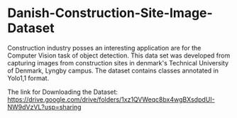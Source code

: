 # Danish-Construction-Site-Image-Dataset
Construction industry posses an interesting application are for the Computer Vision task of object detection. This data set was developed from capturing images from construction sites in denmark's Technical University of Denmark, Lyngby campus. The dataset contains classes annotated in Yolo1,1 format.


The link for Downloading the Dataset:
https://drive.google.com/drive/folders/1xz1QVWeqc8bx4wgBXsdpdUI-NW9dVzVL?usp=sharing

